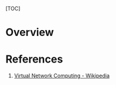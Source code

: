 [TOC]

# Overview


# References
1. [Virtual Network Computing - Wikipedia][1]

[1]: https://en.wikipedia.org/wiki/Virtual_Network_Computing "Virtual Network Computing - Wikipedia"
